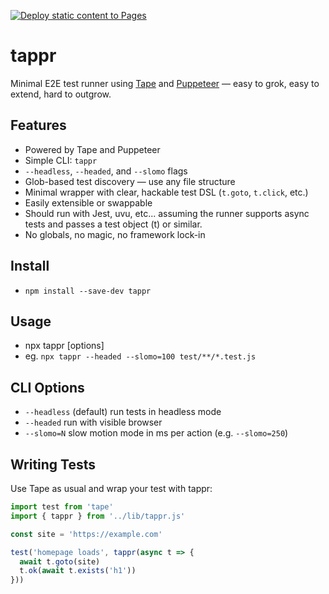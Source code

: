 [![Deploy static content to Pages](https://github.com/qualityshepherd/tappr/actions/workflows/deploy2pages.yml/badge.svg)](https://github.com/qualityshepherd/tappr/actions/workflows/deploy2pages.yml)
# tappr

Minimal E2E test runner using [Tape](https://github.com/substack/tape) and [Puppeteer](https://www.npmjs.com/package/puppeteer) — easy to grok, easy to extend, hard to outgrow.

## Features
- Powered by Tape and Puppeteer
- Simple CLI: `tappr`
- `--headless`, `--headed`, and `--slomo` flags
- Glob-based test discovery — use any file structure
- Minimal wrapper with clear, hackable test DSL (`t.goto`, `t.click`, etc.)
- Easily extensible or swappable
- Should run with Jest, uvu, etc... assuming the runner supports async tests and passes a test object (t) or similar.
- No globals, no magic, no framework lock-in

## Install
- `npm install --save-dev tappr`

## Usage
- npx tappr [options] <glob-patterns>
- eg. `npx tappr --headed --slomo=100 test/**/*.test.js`

## CLI Options
- `--headless` (default) run tests in headless mode
- `--headed` run with visible browser
- `--slomo=N` slow motion mode in ms per action (e.g. `--slomo=250`)

## Writing Tests
Use Tape as usual and wrap your test with tappr:
```javascript
import test from 'tape'
import { tappr } from '../lib/tappr.js'

const site = 'https://example.com'

test('homepage loads', tappr(async t => {
  await t.goto(site)
  t.ok(await t.exists('h1'))
}))
```

